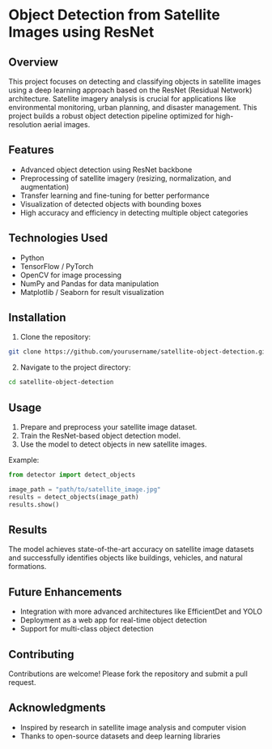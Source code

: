 # Object Detection from Satellite Images using ResNet

## Overview
This project focuses on detecting and classifying objects in satellite images using a deep learning approach based on the ResNet (Residual Network) architecture. Satellite imagery analysis is crucial for applications like environmental monitoring, urban planning, and disaster management. This project builds a robust object detection pipeline optimized for high-resolution aerial images.

## Features
- Advanced object detection using ResNet backbone
- Preprocessing of satellite imagery (resizing, normalization, and augmentation)
- Transfer learning and fine-tuning for better performance
- Visualization of detected objects with bounding boxes
- High accuracy and efficiency in detecting multiple object categories

## Technologies Used
- Python
- TensorFlow / PyTorch
- OpenCV for image processing
- NumPy and Pandas for data manipulation
- Matplotlib / Seaborn for result visualization

## Installation
1. Clone the repository:
```bash
git clone https://github.com/yourusername/satellite-object-detection.git
```
2. Navigate to the project directory:
```bash
cd satellite-object-detection
```

## Usage
1. Prepare and preprocess your satellite image dataset.
2. Train the ResNet-based object detection model.
3. Use the model to detect objects in new satellite images.

Example:
```python
from detector import detect_objects

image_path = "path/to/satellite_image.jpg"
results = detect_objects(image_path)
results.show()
```

## Results
The model achieves state-of-the-art accuracy on satellite image datasets and successfully identifies objects like buildings, vehicles, and natural formations.

## Future Enhancements
- Integration with more advanced architectures like EfficientDet and YOLO
- Deployment as a web app for real-time object detection
- Support for multi-class object detection

## Contributing
Contributions are welcome! Please fork the repository and submit a pull request.

## Acknowledgments
- Inspired by research in satellite image analysis and computer vision
- Thanks to open-source datasets and deep learning libraries
